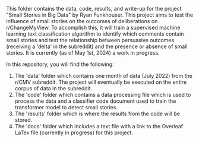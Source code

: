 This folder contains the data, code, results, and write-up for the project "Small Stories in Big Data" by Ryan Funkhouser. This project aims to test the influence of small stories on the outcomes of deliberations on r/ChangeMyView. To accomplish this, it will train a supervised machine learning text classification algorithm to identify which comments contain small stories and test the relationship between persuasive outcomes (receiving a 'delta' in the subreddit) and the presence or absence of small stories. It is currently (as of May 1st, 2024) a work in progress. 

In this repository, you will find the following:
  1) The 'data' folder which contains one month of data (July 2022) from the r/CMV subreddit. The project will eventually be executed on the entire corpus of data in the subreddit.
  2) The 'code' folder which contains a data processing file which is used to process the data and a classifier code document used to train the transformer model to detect small stories.
  3) The 'results' folder which is where the results from the code will be stored.
  4) The 'docs' folder which includes a text file with a link to the Overleaf LaTex file (currently in progress) for this project. 
